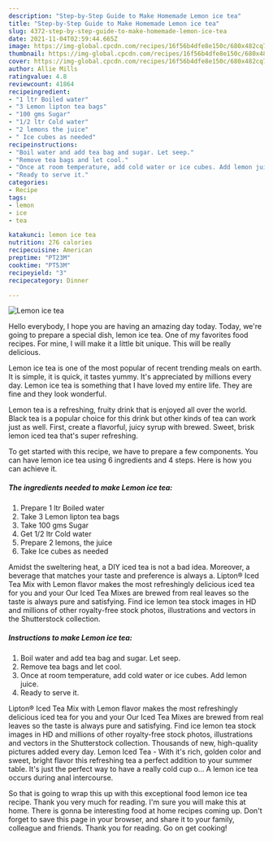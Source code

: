 ```yaml
---
description: "Step-by-Step Guide to Make Homemade Lemon ice tea"
title: "Step-by-Step Guide to Make Homemade Lemon ice tea"
slug: 4372-step-by-step-guide-to-make-homemade-lemon-ice-tea
date: 2021-11-04T02:59:44.665Z
image: https://img-global.cpcdn.com/recipes/16f56b4dfe8e150c/680x482cq70/lemon-ice-tea-recipe-main-photo.jpg
thumbnail: https://img-global.cpcdn.com/recipes/16f56b4dfe8e150c/680x482cq70/lemon-ice-tea-recipe-main-photo.jpg
cover: https://img-global.cpcdn.com/recipes/16f56b4dfe8e150c/680x482cq70/lemon-ice-tea-recipe-main-photo.jpg
author: Allie Mills
ratingvalue: 4.8
reviewcount: 41864
recipeingredient:
- "1 ltr Boiled water"
- "3 Lemon lipton tea bags"
- "100 gms Sugar"
- "1/2 ltr Cold water"
- "2 lemons the juice"
- " Ice cubes as needed"
recipeinstructions:
- "Boil water and add tea bag and sugar. Let seep."
- "Remove tea bags and let cool."
- "Once at room temperature, add cold water or ice cubes. Add lemon juice."
- "Ready to serve it."
categories:
- Recipe
tags:
- lemon
- ice
- tea

katakunci: lemon ice tea 
nutrition: 276 calories
recipecuisine: American
preptime: "PT23M"
cooktime: "PT53M"
recipeyield: "3"
recipecategory: Dinner

---
```



![Lemon ice tea](https://img-global.cpcdn.com/recipes/16f56b4dfe8e150c/680x482cq70/lemon-ice-tea-recipe-main-photo.jpg)

Hello everybody, I hope you are having an amazing day today. Today, we're going to prepare a special dish, lemon ice tea. One of my favorites food recipes. For mine, I will make it a little bit unique. This will be really delicious.

Lemon ice tea is one of the most popular of recent trending meals on earth. It is simple, it is quick, it tastes yummy. It's appreciated by millions every day. Lemon ice tea is something that I have loved my entire life. They are fine and they look wonderful.

Lemon tea is a refreshing, fruity drink that is enjoyed all over the world. Black tea is a popular choice for this drink but other kinds of tea can work just as well. First, create a flavorful, juicy syrup with brewed. Sweet, brisk lemon iced tea that&#39;s super refreshing.


To get started with this recipe, we have to prepare a few components. You can have lemon ice tea using 6 ingredients and 4 steps. Here is how you can achieve it.

<!--inarticleads1-->

##### The ingredients needed to make Lemon ice tea:

1. Prepare 1 ltr Boiled water
1. Take 3 Lemon lipton tea bags
1. Take 100 gms Sugar
1. Get 1/2 ltr Cold water
1. Prepare 2 lemons, the juice
1. Take  Ice cubes as needed


Amidst the sweltering heat, a DIY iced tea is not a bad idea. Moreover, a beverage that matches your taste and preference is always a. Lipton® Iced Tea Mix with Lemon flavor makes the most refreshingly delicious iced tea for you and your Our Iced Tea Mixes are brewed from real leaves so the taste is always pure and satisfying. Find ice lemon tea stock images in HD and millions of other royalty-free stock photos, illustrations and vectors in the Shutterstock collection. 

<!--inarticleads2-->

##### Instructions to make Lemon ice tea:

1. Boil water and add tea bag and sugar. Let seep.
1. Remove tea bags and let cool.
1. Once at room temperature, add cold water or ice cubes. Add lemon juice.
1. Ready to serve it.


Lipton® Iced Tea Mix with Lemon flavor makes the most refreshingly delicious iced tea for you and your Our Iced Tea Mixes are brewed from real leaves so the taste is always pure and satisfying. Find ice lemon tea stock images in HD and millions of other royalty-free stock photos, illustrations and vectors in the Shutterstock collection. Thousands of new, high-quality pictures added every day. Lemon Iced Tea - With it&#39;s rich, golden color and sweet, bright flavor this refreshing tea a perfect addition to your summer table. It&#39;s just the perfect way to have a really cold cup o… A lemon ice tea occurs during anal intercourse. 

So that is going to wrap this up with this exceptional food lemon ice tea recipe. Thank you very much for reading. I'm sure you will make this at home. There is gonna be interesting food at home recipes coming up. Don't forget to save this page in your browser, and share it to your family, colleague and friends. Thank you for reading. Go on get cooking!
